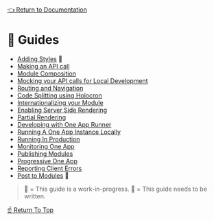 <!--ONE-DOCS-HIDE start-->
[👈 Return to Documentation](../../README.md#-documentation)
<!--ONE-DOCS-HIDE end-->

# 🧭 Guides

* [Adding Styles](./Adding-Styles.md) 🔨
* [Making an API call](./Making-An-Api-Call.md)
* [Module Composition](./Module-Composition.md)
* [Mocking your API calls for Local Development](./Mocking-Api-Calls.md)
* [Routing and Navigation](./Routing-And-Navigation.md)
* [Code Splitting using Holocron](./Code-Splitting-Using-Holocron.md)
* [Internationalizing your Module](./Internationalizing-Your-Module.md)
* [Enabling Server Side Rendering](./Enabling-Serverside-Rendering.md)
* [Partial Rendering](./Partial-Rendering.md)
* [Developing with One App Runner](./One-App-Runner.md)
* [Running A One App Instance Locally](./Running-One-App-Locally.md)
* [Running In Production](./Running-In-Production.md)
* [Monitoring One App](./Monitoring-One-App.md)
* [Publishing Modules](Publishing-Modules.md)
* [Progressive One App](Progressive-One-App.md)
* [Reporting Client Errors](./Reporting-Client-Errors.md)
* [Post to Modules](./Post-To-Modules.md) 🔨

> 🔨 = This guide is a work-in-progress.
> 📌 = This guide needs to be written.

<!--ONE-DOCS-HIDE start-->
[☝️ Return To Top](#-guides)

<!--ONE-DOCS-HIDE end-->